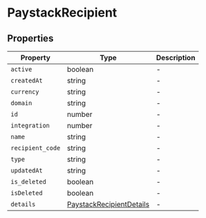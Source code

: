 # PaystackRecipient

## Properties

| Property | Type | Description |
|----------|------|-------------|
| `active` | boolean | - |
| `createdAt` | string | - |
| `currency` | string | - |
| `domain` | string | - |
| `id` | number | - |
| `integration` | number | - |
| `name` | string | - |
| `recipient_code` | string | - |
| `type` | string | - |
| `updatedAt` | string | - |
| `is_deleted` | boolean | - |
| `isDeleted` | boolean | - |
| `details` | [PaystackRecipientDetails](../interfaces/PaystackRecipientDetails.md) | - |
